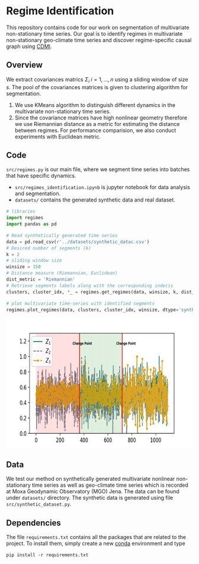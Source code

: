 # Regime Identification

This repository contains code for our work on segmentation of multivariate non-stationary time series. Our goal is to identify regimes in multivariate non-stationary geo-climate time series and discover regime-specific causal graph using [CDMI](https://github.com/wasimahmadpk/deepCausality).


## Overview

We extract covariances matrics $\Sigma_i$ $i=1,...,n$ using a sliding window of size $s$. The pool of the covariances matrices is given to clustering algorithm for segmentation.
1. We use KMeans algorithm to distinguish different dynamics in the multivariate non-stationary time series.
2. Since the covariance matrices have high nonlinear geometry therefore we use Riemannian distance as a metric for estimating the distance between regimes. For performance comparision, we also conduct experiments with Euclidean metric.


## Code
`src/regimes.py` is our main file, where we segment time series into batches that have specific dynamics.
- `src/regimes_identification.ipynb` is jupyter notebook for data analysis and segmentation.
- `datasets/` contains the generated synthetic data and real dataset.


```python 
# libraries
import regimes
import pandas as pd
```

```python
# Read synthetically generated time series
data = pd.read_csv(r'../datasets/synthetic_datac.csv')
# Desired number of segments (k)
k = 2                
# sliding window size
winsize = 150
# Distance measure (Riemannian, Euclidean)
dist_metric = 'Riemannian'
# Retrieve segments labels along with the corresponding indecis
clusters, cluster_idx, *_ = regimes.get_regimes(data, winsize, k, dist_metric)
```

```python
# plot multivariate time-series with identified segments
regimes.plot_regimes(data, clusters, cluster_idx, winsize, dtype='synthetic')
```

<p align="center">
<img src="res/test.png" width="750" height="350" />
</p>


## Data
We test our method on synthetically generated multivariate nonlinear non-stationary time series as well as geo-climate time series which is recorded at Moxa Geodynamic Observatory (MGO) Jena. The data can be found under `datasets/` directory. The synthetic data is generated using file `src/synthetic_dataset.py`. 


## Dependencies
The file `requirements.txt` contains all the packages that are related to the project.
To install them, simply create a new [conda](https://docs.conda.io/en/latest/) environment and type
```
pip install -r requirements.txt
```

